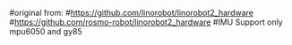 #original from:
    #https://github.com/linorobot/linorobot2_hardware
    #https://github.com/rosmo-robot/linorobot2_hardware
#IMU Support only mpu6050 and gy85
